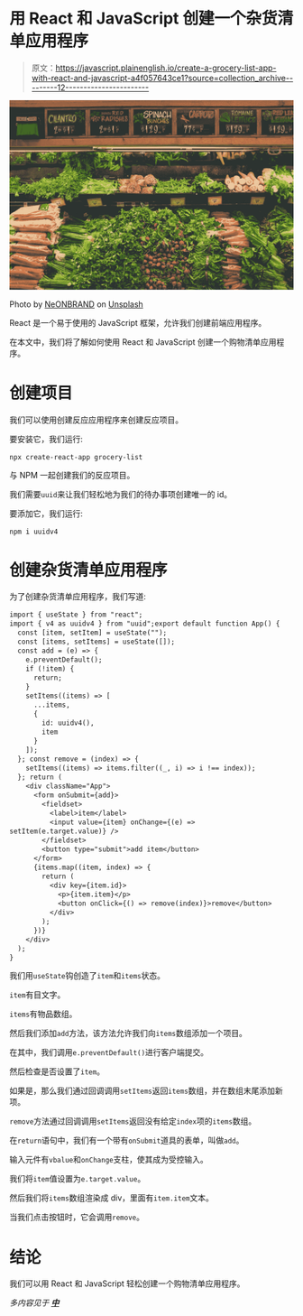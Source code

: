 # 用 React 和 JavaScript 创建一个杂货清单应用程序

> 原文：<https://javascript.plainenglish.io/create-a-grocery-list-app-with-react-and-javascript-a4f057643ce1?source=collection_archive---------12----------------------->

![](img/ec8bb4e48ef1afe23fb87ea8e8fca0a6.png)

Photo by [NeONBRAND](https://unsplash.com/@neonbrand?utm_source=medium&utm_medium=referral) on [Unsplash](https://unsplash.com?utm_source=medium&utm_medium=referral)

React 是一个易于使用的 JavaScript 框架，允许我们创建前端应用程序。

在本文中，我们将了解如何使用 React 和 JavaScript 创建一个购物清单应用程序。

# 创建项目

我们可以使用创建反应应用程序来创建反应项目。

要安装它，我们运行:

```
npx create-react-app grocery-list
```

与 NPM 一起创建我们的反应项目。

我们需要`uuid`来让我们轻松地为我们的待办事项创建唯一的 id。

要添加它，我们运行:

```
npm i uuidv4
```

# 创建杂货清单应用程序

为了创建杂货清单应用程序，我们写道:

```
import { useState } from "react";
import { v4 as uuidv4 } from "uuid";export default function App() {
  const [item, setItem] = useState("");
  const [items, setItems] = useState([]);
  const add = (e) => {
    e.preventDefault();
    if (!item) {
      return;
    }
    setItems((items) => [
      ...items,
      {
        id: uuidv4(),
        item
      }
    ]);
  }; const remove = (index) => {
    setItems((items) => items.filter((_, i) => i !== index));
  }; return (
    <div className="App">
      <form onSubmit={add}>
        <fieldset>
          <label>item</label>
          <input value={item} onChange={(e) => setItem(e.target.value)} />
        </fieldset>
        <button type="submit">add item</button>
      </form>
      {items.map((item, index) => {
        return (
          <div key={item.id}>
            <p>{item.item}</p>
            <button onClick={() => remove(index)}>remove</button>
          </div>
        );
      })}
    </div>
  );
}
```

我们用`useState`钩创造了`item`和`items`状态。

`item`有目文字。

`items`有物品数组。

然后我们添加`add`方法，该方法允许我们向`items`数组添加一个项目。

在其中，我们调用`e.preventDefault()`进行客户端提交。

然后检查是否设置了`item`。

如果是，那么我们通过回调调用`setItems`返回`items`数组，并在数组末尾添加新项。

`remove`方法通过回调调用`setItems`返回没有给定`index`项的`items`数组。

在`return`语句中，我们有一个带有`onSubmit`道具的表单，叫做`add`。

输入元件有`vbalue`和`onChange`支柱，使其成为受控输入。

我们将`item`值设置为`e.target.value`。

然后我们将`items`数组渲染成 div，里面有`item.item`文本。

当我们点击按钮时，它会调用`remove`。

# 结论

我们可以用 React 和 JavaScript 轻松创建一个购物清单应用程序。

*多内容见于* [***中***](https://plainenglish.io/)